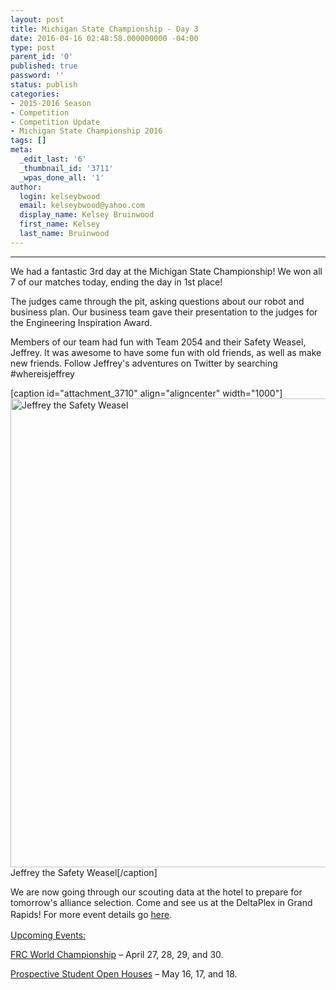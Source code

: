 ```yaml
---
layout: post
title: Michigan State Championship - Day 3
date: 2016-04-16 02:48:58.000000000 -04:00
type: post
parent_id: '0'
published: true
password: ''
status: publish
categories:
- 2015-2016 Season
- Competition
- Competition Update
- Michigan State Championship 2016
tags: []
meta:
  _edit_last: '6'
  _thumbnail_id: '3711'
  _wpas_done_all: '1'
author:
  login: kelseybwood
  email: kelseybwood@yahoo.com
  display_name: Kelsey Bruinwood
  first_name: Kelsey
  last_name: Bruinwood
---
```

<hr />
<p>We had a fantastic 3rd day at the Michigan State Championship! We won all 7 of our matches today, ending the day in 1st place!</p>
<p>The judges came through the pit, asking questions about our robot and business plan. Our business team gave their presentation to the judges for the Engineering Inspiration Award.</p>
<p>Members of our team had fun with Team 2054 and their Safety Weasel, Jeffrey. It was awesome to have some fun with old friends, as well as make new friends. Follow Jeffrey's adventures on Twitter by searching #whereisjeffrey</p>
<p>[caption id="attachment_3710" align="aligncenter" width="1000"]<a href="http://strykeforce.org/wp-content/uploads/2016/04/IMG_20160415_222420.jpg" rel="attachment wp-att-3710"><img class="size-large wp-image-3710" src="{{ site.baseurl }}/assets/images/IMG_20160415_222420-1024x768.jpg" alt="Jeffrey the Safety Weasel" width="1000" height="750" /></a> Jeffrey the Safety Weasel[/caption]</p>
<p>We are now going through our scouting data at the hotel to prepare for tomorrow's alliance selection. Come and see us at the DeltaPlex in Grand Rapids! <span style="line-height: 1.5;">For more event details go </span><a style="line-height: 1.5;" href="http://firstinmichigan.org/FRC_2016/State_Championship/state_championship.html" target="_blank">here</a><span style="line-height: 1.5;">.</span></p>
<p><a href="http://www.strykeforce.org/events" target="_blank">Upcoming Events:</a></p>
<p><a href="http://strykeforce.org/events/event/frc-world-championship/" target="_blank">FRC World Championship</a> – April 27, 28, 29, and 30.</p>
<p><a href="http://strykeforce.org/2016/03/26/open-house-announcement/" target="_blank">Prospective Student Open Houses</a> – May 16, 17, and 18.</p>
